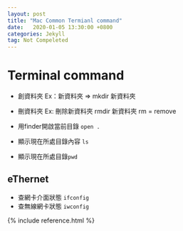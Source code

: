 ```yaml
---
layout: post
title: "Mac Common Termianl command"
date:   2020-01-05 13:30:00 +0800
categories: Jekyll
tag: Not Compeleted
---
```


# Terminal command

* 創資料夾 Ex：新資料夾 => mkdir 新資料夾
* 刪資料夾 Ex: 刪除新資料夾 rmdir 新資料夾
rm = remove

* 用finder開啟當前目錄 `open .`
* 顯示現在所處目錄內容 `ls` 
* 顯示現在所處目錄`pwd`



## eThernet
- 查網卡介面狀態 `ifconfig`
- 查無線網卡狀態 `iwconfig`

{% include reference.html %}